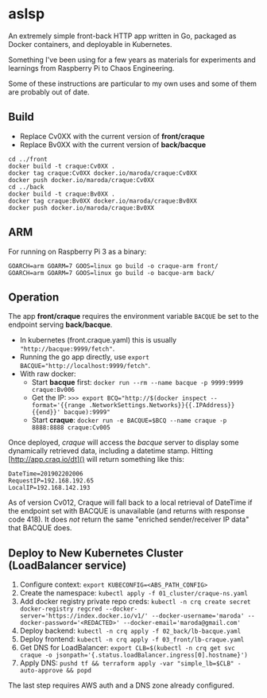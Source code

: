 # aslsp

An extremely simple front-back HTTP app written in Go, packaged as Docker containers, and deployable in Kubernetes.

Something I've been using for a few years as materials for experiments and learnings from Raspberry Pi to Chaos Engineering.

Some of these instructions are particular to my own uses and some of them are probably out of date.

## Build

* Replace Cv0XX with the current version of **front/craque**
* Replace Bv0XX with the current version of **back/bacque**

```
cd ../front
docker build -t craque:Cv0XX .
docker tag craque:Cv0XX docker.io/maroda/craque:Cv0XX
docker push docker.io/maroda/craque:Cv0XX
cd ../back
docker build -t craque:Bv0XX .
docker tag craque:Bv0XX docker.io/maroda/craque:Bv0XX
docker push docker.io/maroda/craque:Bv0XX
```

## ARM

For running on Raspberry Pi 3 as a binary:
```
GOARCH=arm GOARM=7 GOOS=linux go build -o craque-arm front/
GOARCH=arm GOARM=7 GOOS=linux go build -o bacque-arm back/
```

## Operation

The app **front/craque** requires the environment variable `BACQUE` be set to the endpoint serving **back/bacque**.

* In kubernetes (front.craque.yaml) this is usually `"http://bacque:9999/fetch"`.
* Running the go app directly, use `export BACQUE="http://localhost:9999/fetch"`.
* With raw docker:
  * Start **bacque** first: `docker run --rm --name bacque -p 9999:9999 craque:Bv006`
  * Get the IP: `>>> export BCQ="http://$(docker inspect --format='{{range .NetworkSettings.Networks}}{{.IPAddress}}{{end}}' bacque):9999"`
  * Start **craque**: `docker run -e BACQUE=$BCQ --name craque -p 8888:8888 craque:Cv005`

Once deployed, *craque* will access the *bacque* server to display some dynamically retrieved data, including a datetime stamp.
Hitting [http://app.craq.io/dt]() will return something like this:

```
DateTime=201902202006
RequestIP=192.168.192.65
LocalIP=192.168.142.193
```

As of version Cv012, Craque will fall back to a local retrieval of DateTime if the endpoint set with BACQUE is unavailable (and returns with response code 418). It does *not* return the same "enriched sender/receiver IP data" that BACQUE does.

## Deploy to New Kubernetes Cluster (LoadBalancer service)

1. Configure context: `export KUBECONFIG=<ABS_PATH_CONFIG>`
2. Create the namespace: `kubectl apply -f 01_cluster/craque-ns.yaml`
3. Add docker registry private repo creds: `kubectl -n crq create secret docker-registry regcred --docker-server='https://index.docker.io/v1/' --docker-username='maroda' --docker-password='<REDACTED>' --docker-email='maroda@gmail.com'`
4. Deploy backend: `kubectl -n crq apply -f 02_back/lb-bacque.yaml`
5. Deploy frontend: `kubectl -n crq apply -f 03_front/lb-craque.yaml`
6. Get DNS for LoadBalancer: `export CLB=$(kubectl -n crq get svc craque -o jsonpath='{.status.loadBalancer.ingress[0].hostname}')`
7. Apply DNS: `pushd tf && terraform apply -var "simple_lb=$CLB" -auto-approve && popd`

The last step requires AWS auth and a DNS zone already configured.

